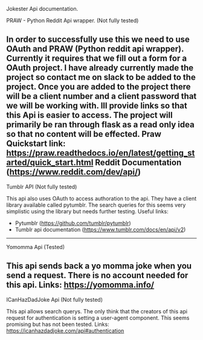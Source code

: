 Jokester Api documentation.


PRAW - Python Reddit Api wrapper. (Not fully tested)

In order to successfully use this we need to use OAuth and PRAW (Python reddit api wrapper).
Currently it requires that we fill out a form for a OAuth project. I have already currently made the project
so contact me on slack to be added to the project. Once you are added to the project there will be a client
number and a client password that we will be working with. Ill provide links so that this Api is easier to access.
The project will primarily be ran through flask as a read only idea so that no content will be effected.
Praw Quickstart link: https://praw.readthedocs.io/en/latest/getting_started/quick_start.html
Reddit Documentation (https://www.reddit.com/dev/api/)
--------------------------------------------------------------------------------------------------------------


Tumblr API (Not fully tested)

This api also uses OAuth to access authoration to the api. They have a client library available called pytumblr.
The search queries for this seems very simplistic using the library but needs further testing.
Useful links:
- Pytumblr (https://github.com/tumblr/pytumblr)
- Tumblr api documentation (https://www.tumblr.com/docs/en/api/v2)
--------------------------------------------------------------------------------------------------------------


Yomomma Api (Tested)

This api sends back a yo momma joke when you send a request. There is no account needed for this api.
Links:
https://yomomma.info/
--------------------------------------------------------------------------------------------------------------


ICanHazDadJoke Api (Not fully tested)

This api allows search querys. The only think that the creators of this api request for authentication
is setting a user-agent component. This seems promising but has not been tested.
Links:
https://icanhazdadjoke.com/api#authentication
